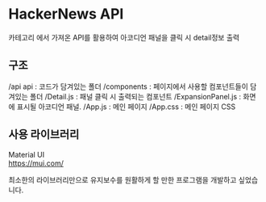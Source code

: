 # HackerNews API

카테고리 에서 가져온 API를 활용하여 아코디언 패널을 클릭 시 detail정보 출력

## 구조

/api api : 코드가 담겨있는 폴더
/components : 페이지에서 사용할 컴포넌트들이 담겨있는 폴더
  /Detail.js : 패널 클릭 시 출력되는 컴포넌트
  /ExpansionPanel.js : 화면에 표시될 아코디언 패널. 
/App.js : 메인 페이지 
/App.css : 메인 페이지 CSS 

## 사용 라이브러리

Material UI  
https://mui.com/

최소한의 라이브러리만으로 유지보수를 원활하게 할 만한 프로그램을 개발하고 싶었습니다.
